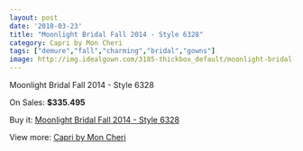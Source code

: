```yaml
---
layout: post
date: '2018-03-23'
title: "Moonlight Bridal Fall 2014 - Style 6328"
category: Capri by Mon Cheri
tags: ["demure","fall","charming","bridal","gowns"]
image: http://img.idealgown.com/3185-thickbox_default/moonlight-bridal-fall-2014-style-6328.jpg
---
```

Moonlight Bridal Fall 2014 - Style 6328

On Sales: **$335.495**
<a href="https://www.idealgown.com/en/capri-by-mon-cheri/1524-moonlight-bridal-fall-2014-style-6328.html"><amp-img layout="responsive" width="600" height="600" src="//img.idealgown.com/3185-thickbox_default/moonlight-bridal-fall-2014-style-6328.jpg" alt="Moonlight Bridal Fall 2014 - Style 6328 0" /></a>
<a href="https://www.idealgown.com/en/capri-by-mon-cheri/1524-moonlight-bridal-fall-2014-style-6328.html"><amp-img layout="responsive" width="600" height="600" src="//img.idealgown.com/3186-thickbox_default/moonlight-bridal-fall-2014-style-6328.jpg" alt="Moonlight Bridal Fall 2014 - Style 6328 1" /></a>

Buy it: [Moonlight Bridal Fall 2014 - Style 6328](https://www.idealgown.com/en/capri-by-mon-cheri/1524-moonlight-bridal-fall-2014-style-6328.html "Moonlight Bridal Fall 2014 - Style 6328")

View more: [Capri by Mon Cheri](https://www.idealgown.com/en/24-capri-by-mon-cheri "Capri by Mon Cheri")